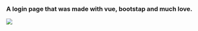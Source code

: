 <h3>A login page that was made with vue, bootstap and much love.</h3>

<img src="https://user-images.githubusercontent.com/14932895/161431964-f8c09dea-5375-4ba3-b853-47b134085d23.gif">
